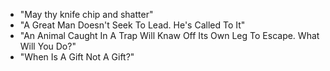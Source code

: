 - "May thy knife chip and shatter"
- "A Great Man Doesn't Seek To Lead. He's Called To It"
- "An Animal Caught In A Trap Will Knaw Off Its Own Leg To Escape. What Will You Do?"
- "When Is A Gift Not A Gift?"
